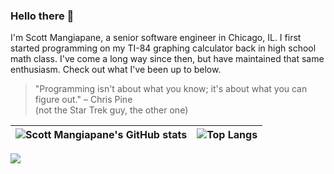 ### Hello there 👋

I'm Scott Mangiapane, a senior software engineer in Chicago, IL. I first started programming on my TI-84 graphing calculator back in high school math class. I've come a long way since then, but have maintained that same enthusiasm. Check out what I've been up to below.

> "Programming isn't about what you know; it's about what you can figure out." – Chris Pine  
> (not the Star Trek guy, the other one)

| ![Scott Mangiapane's GitHub stats](https://github-readme-stats.vercel.app/api?username=scottmangiapane&hide=contribs,issues,prs&rank_icon=github&hide_border=true) | ![Top Langs](https://github-readme-stats.vercel.app/api/top-langs/?username=scottmangiapane&hide_border=true&layout=compact) |
| ------------- | ------------- |

![](https://komarev.com/ghpvc/?username=scottmangiapane)
